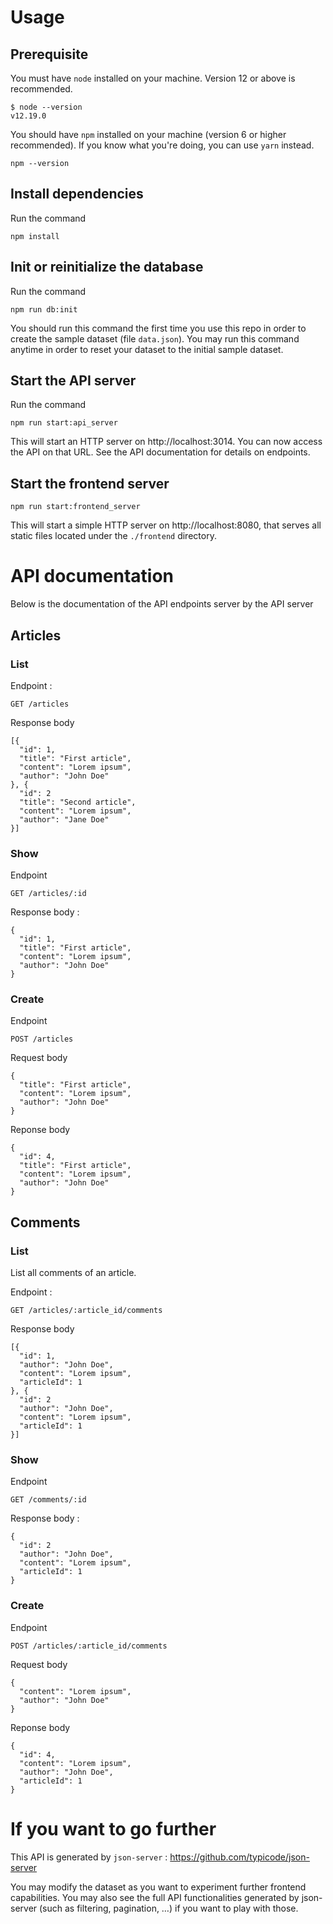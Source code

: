 # Usage 

## Prerequisite

You must have `node` installed on your machine. Version 12 or above is recommended. 

```
$ node --version
v12.19.0
```

You should have `npm` installed on your machine (version 6 or higher recommended). If you know what you're doing, you can use `yarn` instead.

```
npm --version
```

## Install dependencies

Run the command 

```
npm install
```

## Init or reinitialize the database

Run the command

```
npm run db:init
```

You should run this command the first time you use this repo in order to create the sample dataset (file `data.json`). You may run this command anytime
in order to reset your dataset to the initial sample dataset.

## Start the API server

Run the command 

```
npm run start:api_server
```

This will start an HTTP server on http://localhost:3014. You can now access the API on that URL. See the API documentation for details on endpoints.

## Start the frontend server

```
npm run start:frontend_server 
```

This will start a simple HTTP server on http://localhost:8080, that serves all static files located under the `./frontend` directory.

 
# API documentation

Below is the documentation of the API endpoints server by the API server 

## Articles

### List

Endpoint : 

```
GET /articles
```

Response body

```
[{
  "id": 1,
  "title": "First article",
  "content": "Lorem ipsum",
  "author": "John Doe"
}, {
  "id": 2
  "title": "Second article",
  "content": "Lorem ipsum",
  "author": "Jane Doe"
}]
```

### Show

Endpoint 

```
GET /articles/:id
```

Response body : 

```
{
  "id": 1,
  "title": "First article",
  "content": "Lorem ipsum",
  "author": "John Doe"
}
```

### Create

Endpoint 

```
POST /articles
```

Request body

```
{
  "title": "First article",
  "content": "Lorem ipsum",
  "author": "John Doe"
}
```

Reponse body
```
{
  "id": 4,
  "title": "First article",
  "content": "Lorem ipsum",
  "author": "John Doe"
}
```

## Comments

### List

List all comments of an article.

Endpoint : 

```
GET /articles/:article_id/comments
```

Response body

```
[{
  "id": 1,
  "author": "John Doe",
  "content": "Lorem ipsum",
  "articleId": 1
}, {
  "id": 2
  "author": "John Doe",
  "content": "Lorem ipsum",
  "articleId": 1
}]
```

### Show

Endpoint 

```
GET /comments/:id
```

Response body : 

```
{
  "id": 2
  "author": "John Doe",
  "content": "Lorem ipsum",
  "articleId": 1
}
```

### Create

Endpoint 

```
POST /articles/:article_id/comments
```

Request body

```
{
  "content": "Lorem ipsum",
  "author": "John Doe"
}
```

Reponse body
```
{
  "id": 4,
  "content": "Lorem ipsum",
  "author": "John Doe",
  "articleId": 1
}
```



# If you want to go further

This API is generated by `json-server` : https://github.com/typicode/json-server

You may modify the dataset as you want to experiment further frontend capabilities. You may also see the full API functionalities generated by json-server
(such as filtering, pagination, …) if you want to play with those.
